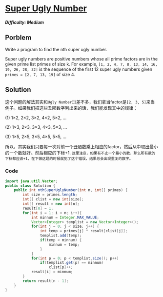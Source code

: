 # [Super Ugly Number](https://leetcode.com/problems/super-ugly-number/)
##### Difficulty: Medium

## Porblem
Write a program to find the nth super ugly number.

Super ugly numbers are positive numbers whose all prime factors are in the given prime list primes of size k. For example, ```[1, 2, 4, 7, 8, 13, 14, 16, 19, 26, 28, 32]``` is the sequence of the first 12 super ugly numbers given ```primes = [2, 7, 13, 19]``` of size 4.

## Solution

这个问题的解法其实和```Ugly NumberII```差不多，我们拿当factor是```[2, 3, 5]```来当例子。如果我们把这些丑陋数字列出来的话，我们能发现其中的规律：

(1) 1×2, 2×2, 3×2, 4×2, 5×2, …

(2) 1×3, 2×3, 3×3, 4×3, 5×3, …

(3) 1×5, 2×5, 3×5, 4×5, 5×5, …

所以，其实我们只要每一次对前一个丑陋数乘上相应的factor，然后从中取出最小的一个数就好。然后相应的下标+1. ```这里注意，如果有不止一个最小的数，那么所有数的下标都应该+1，在下做这题的时候就犯了这个错误，结果总会出现重复的数字。```

### Code

```java
import java.util.Vector;
public class Solution {
    public int nthSuperUglyNumber(int n, int[] primes) {
        int size = primes.length;
        int[] clist = new int[size];
        int[] result = new int[n];
        result[0] = 1;
        for(int i = 1; i < n; i++){
            int minnum = Integer.MAX_VALUE;
            Vector<Integer> templist = new Vector<Integer>();
            for(int j = 0; j < size; j++) {
                int temp = primes[j] * result[clist[j]];
                templist.add(temp);
                if(temp < minnum) {
                    minnum = temp;
                }
            }
            for(int p = 0; p < templist.size(); p++)
                if(templist.get(p) == minnum)
                    clist[p]++;
            result[i] = minnum;
        }
        return result[n - 1];
    }
}
```
